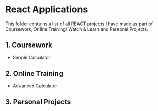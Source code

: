# React Applications

This folder contains a list of all REACT projects I have made as part of Coursework, Online Training/ Watch & Learn and Personal Projects.

## 1. Coursework

* Simple Calculator

## 2. Online Training
* Advanced Calculator 

## 3. Personal Projects
